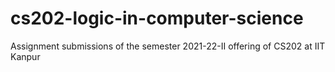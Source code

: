 # cs202-logic-in-computer-science
Assignment submissions of the semester 2021-22-II offering of CS202 at IIT Kanpur
